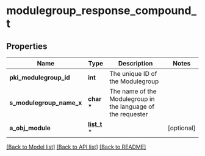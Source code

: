 # modulegroup_response_compound_t

## Properties
Name | Type | Description | Notes
------------ | ------------- | ------------- | -------------
**pki_modulegroup_id** | **int** | The unique ID of the Modulegroup | 
**s_modulegroup_name_x** | **char \*** | The name of the Modulegroup in the language of the requester | 
**a_obj_module** | [**list_t**](module_response_compound.md) \* |  | [optional] 

[[Back to Model list]](../README.md#documentation-for-models) [[Back to API list]](../README.md#documentation-for-api-endpoints) [[Back to README]](../README.md)



